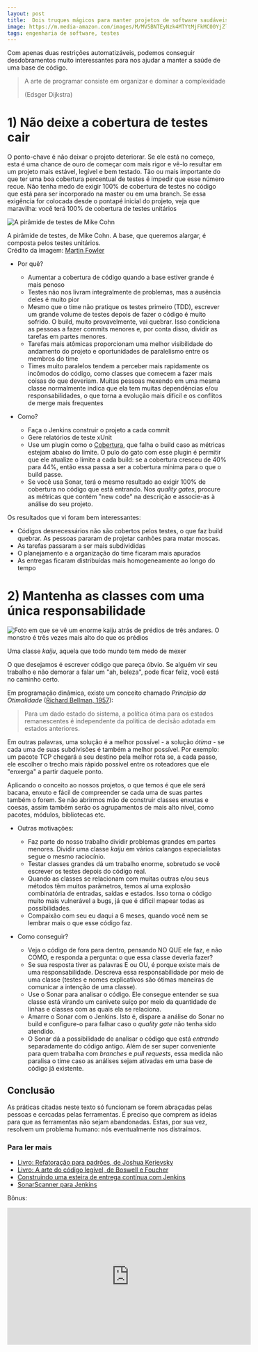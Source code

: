 ```yaml
---
layout: post
title:  Dois truques mágicos para manter projetos de software saudáveis
image: https://m.media-amazon.com/images/M/MV5BNTEyNzk4MTYtMjFkMC00YjZlLWFhMjItNTRmMzc1OGMyMzMyXkEyXkFqcGdeQXVyNjMxNDE2ODU@._V1_.jpg
tags: engenharia de software, testes
---
```


Com apenas duas restrições automatizáveis, podemos conseguir desdobramentos muito interessantes para nos ajudar a manter a saúde de uma base de código.

> A arte de programar consiste em organizar e dominar a complexidade
> 
> (Edsger Dijkstra)

# 1) Não deixe a cobertura de testes cair

O ponto-chave é não deixar o projeto deteriorar. Se ele está no começo, esta é uma chance de ouro de começar com mais rigor e vê-lo resultar em um projeto mais estável, legível e bem testado. Tão ou mais importante do que ter uma boa cobertura percentual de testes é impedir que esse número recue. Não tenha medo de exigir 100% de cobertura de testes no código que está para ser incorporado na master ou em uma branch. Se essa exigência for colocada desde o pontapé inicial do projeto, veja que maravilha: você terá 100% de cobertura de testes unitários 

![A pirâmide de testes de Mike Cohn](https://martinfowler.com/articles/practical-test-pyramid/testPyramid.png)

<p class="figcaption">A pirâmide de testes, de Mike Cohn. A base, que queremos alargar, é composta pelos testes unitários. 
<br />Crédito da imagem: <a href="https://martinfowler.com/articles/practical-test-pyramid.html">Martin Fowler</a></p>

- Por quê?
    - Aumentar a cobertura de código quando a base estiver grande é mais penoso
    - Testes não nos livram integralmente de problemas, mas a ausência deles é muito pior
    - Mesmo que o time não pratique os testes primeiro (TDD), escrever um grande volume de testes depois de fazer o código é muito sofrido. O build, muito provavelmente, vai quebrar. Isso condiciona as pessoas a fazer commits menores e, por conta disso, dividir as tarefas em partes menores. 
    - Tarefas mais atômicas proporcionam uma melhor visibilidade do andamento do projeto e oportunidades de paralelismo entre os membros do time
    - Times muito paralelos tendem a perceber mais rapidamente os incômodos do código, como classes que comecem a fazer mais coisas do que deveriam. Muitas pessoas mexendo em uma mesma classe normalmente indica que ela tem muitas dependências e/ou responsabilidades, o que torna a evolução mais difícil e os conflitos de merge mais frequentes
    
- Como?
    - Faça o Jenkins construir o projeto a cada commit
    - Gere relatórios de teste xUnit
    - Use um plugin como o [Cobertura](https://github.com/jenkinsci/cobertura-plugin), que falha o build caso as métricas estejam abaixo do limite. O pulo do gato com esse plugin é permitir que ele atualize o limite a cada build: se a cobertura cresceu de 40% para 44%, então essa passa a ser a cobertura mínima para o que o build passe.
    - Se você usa Sonar, terá o mesmo resultado ao exigir 100% de cobertura no código que está entrando. Nos _quality gates_, procure as métricas que contém "new code" na descrição e associe-as à análise do seu projeto.

Os resultados que vi foram bem interessantes: 
- Códigos desnecessários não são cobertos pelos testes, o que faz build quebrar. As pessoas pararam de projetar canhões para matar moscas.
- As tarefas passaram a ser mais subdivididas
- O planejamento e a organização do time ficaram mais apurados
- As entregas ficaram distribuídas mais homogeneamente ao longo do tempo

# 2) Mantenha as classes com uma única responsabilidade

![Foto em que se vê um enorme kaiju atrás de prédios de três andares. O monstro é três vezes mais alto do que os prédios](https://img1.looper.com/img/gallery/the-best-kaiju-movies-youve-never-seen/intro-1516897231.jpg "Vai um suco de kaiju?")

<p class="figcaption">Uma classe <em>kaiju</em>, aquela que todo mundo tem medo de mexer</p>

<!-- Essa prática é o S do SOLID. Falo dela separadamente porque tenho um pequeno probleminha: não gosto de decoreba. Existem princípios fundamentais na programação que têm seus vários desdobramentos rebatizados.
Entender as questões fundamentais, as raízes, é mais efetivo do que decorar. -->

O que desejamos é escrever código que pareça óbvio. Se alguém vir seu trabalho e não demorar a falar um "ah, beleza", pode ficar feliz, você está no caminho certo. 

Em programação dinâmica, existe um conceito chamado _Princípio da Otimalidade_ ([Richard Bellman, 1957](https://en.wikipedia.org/wiki/Bellman_equation#Bellman's_Principle_of_Optimality)):

> Para um dado estado do sistema, a política ótima para os estados remanescentes é independente da política de decisão adotada em estados anteriores.

 Em outras palavras, uma solução é a melhor possível - a solução _ótima_ - se cada uma de suas subdivisões é também a melhor possível. Por exemplo: um pacote TCP chegará a seu destino pela melhor rota se, a cada passo, ele escolher o trecho mais rápido possível entre os roteadores que ele "enxerga" a partir daquele ponto.

Aplicando o conceito ao nossos projetos, o que temos é que ele será bacana, enxuto e fácil de compreender se cada uma de suas partes também o forem. Se não abrirmos mão de construir classes enxutas e coesas, assim também serão os agrupamentos de mais alto nível, como pacotes, módulos, bibliotecas etc.


- Outras motivações:
    - Faz parte do nosso trabalho dividir problemas grandes em partes menores. Dividir uma classe _kaiju_ em vários calangos especialistas segue o mesmo raciocínio.
    - Testar classes grandes dá um trabalho enorme, sobretudo se você escrever os testes depois do código real. 
    - Quando as classes se relacionam com muitas outras e/ou seus métodos têm muitos parâmetros, temos aí uma explosão combinatória de entradas, saídas e estados. Isso torna o código muito mais vulnerável a bugs, já que é difícil mapear todas as possibilidades.
    - Compaixão com seu eu daqui a 6 meses, quando você nem se lembrar mais o que esse código faz.

- Como conseguir?
    - Veja o código de fora para dentro, pensando NO QUE ele faz, e não COMO, e responda a pergunta: o que essa classe deveria fazer?
    - Se sua resposta tiver as palavras E ou OU, é porque existe mais de uma responsabilidade. Descreva essa responsabilidade por meio de uma classe (testes e nomes explicativos são ótimas maneiras de comunicar a intenção de uma classe).
    - Use o Sonar para analisar o código. Ele consegue entender se sua classe está virando um canivete suíço por meio da quantidade de linhas e classes com as quais ela se relaciona.
    - Amarre o Sonar com o Jenkins. Isto é, dispare a análise do Sonar no build e configure-o para falhar caso o _quality gate_ não tenha sido atendido.
    - O Sonar dá a possibilidade de analisar o código que está _entrando_ separadamente do código antigo. Além de ser super conveniente para quem trabalha com _branches_ e _pull requests_, essa medida não paralisa o time caso as análises sejam ativadas em uma base de código já existente.

## Conclusão

As práticas citadas neste texto só funcionam se forem abraçadas pelas pessoas e cercadas pelas ferramentas. É preciso que comprem as ideias para que as ferramentas não sejam abandonadas. Estas, por sua vez, resolvem um problema humano: nós eventualmente nos distraímos.
    

### Para ler mais
- [Livro: Refatoração para padrões, de Joshua Kerievsky](https://amzn.to/2obFz9C)
- [Livro: A arte do código legível, de Boswell e Foucher](https://amzn.to/2oTeiZY)
- [Construindo uma esteira de entrega contínua com Jenkins](https://dzone.com/articles/building-a-continuous-delivery-pipeline-using-jenk)
- [SonarScanner para Jenkins](https://docs.sonarqube.org/latest/analysis/scan/sonarscanner-for-jenkins/)


Bônus:

<iframe width="560" height="315" src="https://www.youtube.com/embed/0p_1QSUsbsM" frameborder="0" allow="accelerometer; autoplay; encrypted-media; gyroscope; picture-in-picture" allowfullscreen></iframe>

